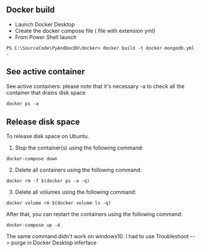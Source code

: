 ## Docker build

- Launch Docker Desktop 
- Create the docker compose file ( file with extension yml)
- From Power Shell launch
```
PS C:\SourceCode\PyAndDocDb\docker> docker build -t docker-mongodb.yml .
```

## See active container
See active containers: please note that it's necessary -a to check all the container that drains disk space
```
docker ps -a
```

## Release disk space
To release disk space on Ubuntu.
1. Stop the container(s) using the following command:
```
docker-compose down
```
2. Delete all containers using the following command:
```
docker rm -f $(docker ps -a -q)
```
3. Delete all volumes using the following command:
```
docker volume rm $(docker volume ls -q)
```
After that, you can restart the containers using the following command:
```
docker-compose up -d
```
The same command didn't work on windows10. I had to use Troubleshoot --> purge in Docker Desktop inferface
